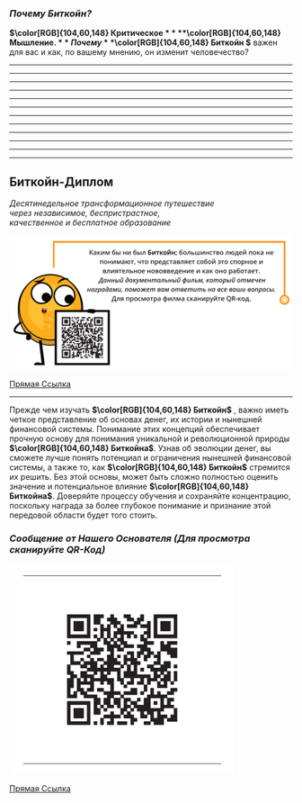 ### _Почему Биткойн?_


**$\color[RGB]{104,60,148} **Критическое** $** **$\color[RGB]{104,60,148} **Мышление.** $** Почему **$\color[RGB]{104,60,148} Биткойн $** важен для вас и как, по вашему мнению, он изменит человечество?
_________________________________________________________________________________________________________
_________________________________________________________________________________________________________
_________________________________________________________________________________________________________
_________________________________________________________________________________________________________
_________________________________________________________________________________________________________
_________________________________________________________________________________________________________
_________________________________________________________________________________________________________
_________________________________________________________________________________________________________
_________________________________________________________________________________________________________
_________________________________________________________________________________________________________
_________________________________________________________________________________________________________
_________________________________________________________________________________________________________





## Биткойн-Диплом    
_Десятинедельное трансформационное путешествие_    
_через независимое, беспристрастное,_    
_качественное и бесплатное образование_    



<div><img src="Images/Why-Bitcoin/The-End-of-Money-with-QR-Code-v3.png" width="700"></div>

[Прямая Ссылка](https://www.youtube.com/watch?v=zpNlG3VtcBM)

_________________________________________________________________________________________________________



Прежде чем изучать **$\color[RGB]{104,60,148} Биткойн$** , важно иметь четкое представление об основах денег, их истории и нынешней финансовой системы. Понимание этих концепций обеспечивает прочную основу для понимания уникальной и революционной природы **$\color[RGB]{104,60,148} Биткойна$**. Узнав об эволюции денег, вы сможете лучше понять потенциал и ограничения нынешней финансовой системы, а также то, как **$\color[RGB]{104,60,148} Биткойн$** стремится их решить. Без этой основы, может быть сложно полностью оценить значение и потенциальное влияние **$\color[RGB]{104,60,148} Биткойна$**. Доверяйте процессу обучения и сохраняйте концентрацию, поскольку награда за более глубокое понимание и признание этой передовой области будет того стоить.



### _Сообщение от Нашего Основателя (Для просмотра сканируйте QR-Код)_

<div><img src="Images/Why-Bitcoin/QR-code-founder-message-v1.png" width="400"></div>

[Прямая Ссылка](https://miprimerbitcoin.io/educacion-bitcoin/)
